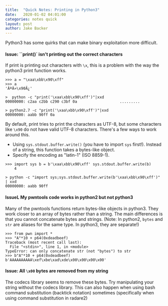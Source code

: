 ```yaml
---
title:  "Quick Notes: Printing in Python3" 
date:   2020-01-02 04:01:00
categories: notes quick
layout: post
author: Jake Backer 
---
```



Python3 has some quirks that can make binary exploitation more difficult.

#### Issue: ``print()` isn't printing out the correct characters

If print is printing out characters with `\x`, this is a problem with the way
the python3 print function works.

```
>>> a = "\xaa\xbb\x90\xff"
>>> a
'ÂªÂ»\x90Ã¿'
```

```
>  python -c "print('\xaa\xbb\x90\xff')"|xxd
00000000: c2aa c2bb c290 c3bf 0a                   .........
```

```
> python2.7 -c "print('\xaa\xbb\x90\xff')"|xxd
00000000: aabb 90ff 0a
```

By default, print tries to print the characters as UTF-8, but some characters
like `\x90` do not have valid UTF-8 characters. There's a few ways to work
around this. 
  - Using `sys.stdout.buffer.write()` (you have to import `sys` first!).
    Instead of a string, this function takes a bytes-like object.
  - Specify the encoding as "latin-1" (ISO 8859-1).  


```
>>> import sys b = b'\xaa\xbb\x90\xff' sys.stdout.buffer.write(b)
    4 
``` 

```
> python -c "import sys;sys.stdout.buffer.write(b'\xaa\xbb\x90\xff')" | xxd
00000000: aabb 90ff 
```

#### IssueL  My pwntools code works in python2 but not python3

Many of the pwntools functions return bytes-like objects in python3. They work
closer to an array of bytes rather than a string. The main differences is that
you cannot concatenate bytes and strings. (Note: In python2, `bytes` and `str`
are aliases for the same type. In python3, they are separate!)

```
>>> from pwn import *
>>> "A"*10 + p64(0xdeadbeef)
Traceback (most recent call last):
  File "<stdin>", line 1, in <module>
TypeError: can only concatenate str (not "bytes") to str
>>> b"A"*10 + p64(0xdeadbeef)
b'AAAAAAAAAA\xef\xbe\xad\xde\x00\x00\x00\x00'
```

#### Issue: All `\x00` bytes are removed from my string

The codecs library seems to remove these bytes. Try manipulating your string
without the codecs library.  This can also happen when using bash command
substitution (backtick notation) sometimes (specifically when using command
substitution in radare2)
